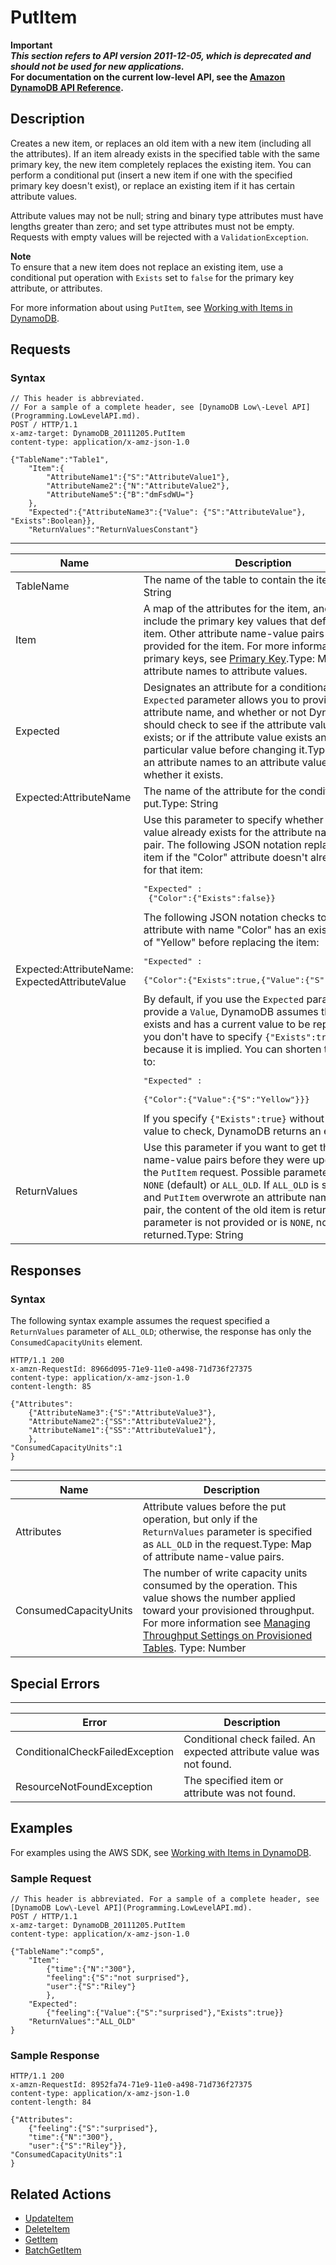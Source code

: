 # PutItem<a name="API_PutItem_v20111205"></a>

**Important**  
***This section refers to API version 2011\-12\-05, which is deprecated and should not be used for new applications\.***  
 **For documentation on the current low\-level API, see the [Amazon DynamoDB API Reference](https://docs.aws.amazon.com/amazondynamodb/latest/APIReference/)\.**

## Description<a name="API_PutItem_Description"></a>

Creates a new item, or replaces an old item with a new item \(including all the attributes\)\. If an item already exists in the specified table with the same primary key, the new item completely replaces the existing item\. You can perform a conditional put \(insert a new item if one with the specified primary key doesn't exist\), or replace an existing item if it has certain attribute values\. 

Attribute values may not be null; string and binary type attributes must have lengths greater than zero; and set type attributes must not be empty\. Requests with empty values will be rejected with a `ValidationException`\.

**Note**  
To ensure that a new item does not replace an existing item, use a conditional put operation with `Exists` set to `false` for the primary key attribute, or attributes\.

For more information about using `PutItem`, see [Working with Items in DynamoDB](WorkingWithItems.md)\.

## Requests<a name="API_PutItem_RequestParameters"></a>

### Syntax<a name="API_PutItem_RequestParameters.syntax"></a>

```
// This header is abbreviated.
// For a sample of a complete header, see [DynamoDB Low\-Level API](Programming.LowLevelAPI.md).
POST / HTTP/1.1 
x-amz-target: DynamoDB_20111205.PutItem
content-type: application/x-amz-json-1.0

{"TableName":"Table1",
    "Item":{
        "AttributeName1":{"S":"AttributeValue1"},
        "AttributeName2":{"N":"AttributeValue2"},
        "AttributeName5":{"B":"dmFsdWU="}
    },
    "Expected":{"AttributeName3":{"Value": {"S":"AttributeValue"}, "Exists":Boolean}},
    "ReturnValues":"ReturnValuesConstant"}
```


****  

|  Name  |  Description  |  Required | 
| --- | --- | --- | 
|  TableName  |  The name of the table to contain the item\. Type: String  |  Yes  | 
|  Item  | A map of the attributes for the item, and must include the primary key values that define the item\. Other attribute name\-value pairs can be provided for the item\. For more information about primary keys, see [Primary Key](HowItWorks.CoreComponents.md#HowItWorks.CoreComponents.PrimaryKey)\.Type: Map of attribute names to attribute values\. | Yes | 
| Expected  | Designates an attribute for a conditional put\. The `Expected` parameter allows you to provide an attribute name, and whether or not DynamoDB should check to see if the attribute value already exists; or if the attribute value exists and has a particular value before changing it\.Type: Map of an attribute names to an attribute value, and whether it exists\. | No | 
| Expected:AttributeName  | The name of the attribute for the conditional put\.Type: String | No | 
| Expected:AttributeName: ExpectedAttributeValue | Use this parameter to specify whether or not a value already exists for the attribute name\-value pair\. The following JSON notation replaces the item if the "Color" attribute doesn't already exist for that item:<pre>"Expected" :<br />	{"Color":{"Exists":false}}</pre>The following JSON notation checks to see if the attribute with name "Color" has an existing value of "Yellow" before replacing the item: <pre>"Expected" : <br />	{"Color":{"Exists":true,{"Value":{"S":"Yellow"}}}</pre>By default, if you use the `Expected` parameter and provide a `Value`, DynamoDB assumes the attribute exists and has a current value to be replaced\. So you don't have to specify `{"Exists":true}`, because it is implied\. You can shorten the request to:<pre>"Expected" : <br />	{"Color":{"Value":{"S":"Yellow"}}}</pre> If you specify `{"Exists":true}` without an attribute value to check, DynamoDB returns an error\.  | No | 
| ReturnValues  | Use this parameter if you want to get the attribute name\-value pairs before they were updated with the `PutItem` request\. Possible parameter values are `NONE` \(default\) or `ALL_OLD`\. If `ALL_OLD` is specified, and `PutItem` overwrote an attribute name\-value pair, the content of the old item is returned\. If this parameter is not provided or is `NONE`, nothing is returned\.Type: String | No | 

## Responses<a name="API_PutItem_CommonResponseElements"></a>

### Syntax<a name="API_PutItem_CommonResponseElements.syntax"></a>

The following syntax example assumes the request specified a `ReturnValues` parameter of `ALL_OLD`; otherwise, the response has only the `ConsumedCapacityUnits` element\.

```
HTTP/1.1 200 
x-amzn-RequestId: 8966d095-71e9-11e0-a498-71d736f27375 
content-type: application/x-amz-json-1.0
content-length: 85

{"Attributes":
	{"AttributeName3":{"S":"AttributeValue3"},
	"AttributeName2":{"SS":"AttributeValue2"},
	"AttributeName1":{"SS":"AttributeValue1"},
	},
"ConsumedCapacityUnits":1
}
```


****  

|  Name  |  Description  | 
| --- | --- | 
|  Attributes  | Attribute values before the put operation, but only if the `ReturnValues` parameter is specified as `ALL_OLD` in the request\.Type: Map of attribute name\-value pairs\. | 
| ConsumedCapacityUnits | The number of write capacity units consumed by the operation\. This value shows the number applied toward your provisioned throughput\. For more information see [Managing Throughput Settings on Provisioned Tables](ProvisionedThroughput.md)\. Type: Number | 

## Special Errors<a name="API_PutItem_SpecialErrors"></a>


****  

|  Error  |  Description  | 
| --- | --- | 
|  ConditionalCheckFailedException  | Conditional check failed\. An expected attribute value was not found\.  | 
| ResourceNotFoundException  | The specified item or attribute was not found\. | 

## Examples<a name="API_PutItem_Examples"></a>

For examples using the AWS SDK, see [Working with Items in DynamoDB](WorkingWithItems.md)\.

### Sample Request<a name="API_PutItem_Examples_Request"></a>

```
// This header is abbreviated. For a sample of a complete header, see [DynamoDB Low\-Level API](Programming.LowLevelAPI.md).
POST / HTTP/1.1 
x-amz-target: DynamoDB_20111205.PutItem 
content-type: application/x-amz-json-1.0

{"TableName":"comp5",
	"Item":
		{"time":{"N":"300"},
		"feeling":{"S":"not surprised"},
		"user":{"S":"Riley"}
		},
	"Expected":
		{"feeling":{"Value":{"S":"surprised"},"Exists":true}}
	"ReturnValues":"ALL_OLD"
}
```

### Sample Response<a name="API_PutItem_Examples_Response"></a>

```
HTTP/1.1 200 
x-amzn-RequestId: 8952fa74-71e9-11e0-a498-71d736f27375 
content-type: application/x-amz-json-1.0
content-length: 84

{"Attributes":
	{"feeling":{"S":"surprised"},
	"time":{"N":"300"},
	"user":{"S":"Riley"}},
"ConsumedCapacityUnits":1
}
```

## Related Actions<a name="API_PutItem_Related_Actions"></a>
+  [UpdateItem](API_UpdateItem_v20111205.md) 
+  [DeleteItem](API_DeleteItem_v20111205.md) 
+  [GetItem](API_GetItem_v20111205.md) 
+  [BatchGetItem](API_BatchGetItem_v20111205.md) 